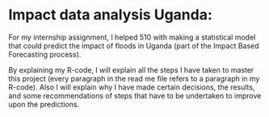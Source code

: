 # Impact data analysis Uganda:  

For my internship assignment, I helped 510 with making a statistical model that could predict the impact of floods in Uganda (part of the Impact Based Forecasting process). 

By explaining my R-code, I will explain all the steps I have taken to master this project (every paragraph in the read me file refers to a paragraph in my R-code). Also I will explain why I have made certain decisions, the results, and some recommendations of steps that have to be undertaken to improve upon the predictions. 

